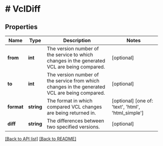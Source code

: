 # # VclDiff

## Properties

Name | Type | Description | Notes
------------ | ------------- | ------------- | -------------
**from** | **int** | The version number of the service to which changes in the generated VCL are being compared. | [optional] 
**to** | **int** | The version number of the service from which changes in the generated VCL are being compared. | [optional] 
**format** | **string** | The format in which compared VCL changes are being returned in. | [optional]  [one of: 'text', 'html', 'html_simple']
**diff** | **string** | The differences between two specified versions. | [optional] 


[[Back to API list]](../../README.md#endpoints) [[Back to README]](../../README.md)
